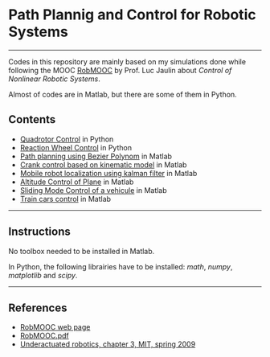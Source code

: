 # Path Plannig and Control for Robotic Systems
---

Codes in this repository are mainly based on my simulations done while following the MOOC [RobMOOC](https://www.ensta-bretagne.fr/jaulin/robmooc.html) by Prof. Luc Jaulin about *Control of Nonlinear Robotic Systems*.

Almost of codes are in Matlab, but there are some of them in Python.


## Contents

* [Quadrotor Control](https://github.com/jad-rabehi/Planning-Control-NonLinear/tree/main/Quadrotor) in Python
* [Reaction Wheel Control](https://github.com/jad-rabehi/Planning-Control-NonLinear/tree/main/ReactionWheel) in Python
* [Path planning using Bezier Polynom](https://github.com/jad-rabehi/Planning-Control-NonLinear/tree/main/Bezier-Polynom-Path) in Matlab
* [Crank control based on kinematic model](https://github.com/jad-rabehi/Planning-Control-NonLinear/tree/main/Crank) in Matlab
* [Mobile robot localization using kalman filter](https://github.com/jad-rabehi/Planning-Control-NonLinear/tree/main/Goniometric-localization) in Matlab
* [Altitude Control of Plane](https://github.com/jad-rabehi/Planning-Control-NonLinear/tree/main/Plane) in Matlab
* [Sliding Mode Control of a vehicule](https://github.com/jad-rabehi/Planning-Control-NonLinear/tree/main/Sliding-Car) in Matlab
* [Train cars control](https://github.com/jad-rabehi/Planning-Control-NonLinear/tree/main/Train-Cars) in Matlab

---
## Instructions

No toolbox needed to be installed in Matlab.

In Python, the following librairies have to be installed: *math*, *numpy*, *matplotlib* and *scipy*. 


---

## References

* [RobMOOC web page](https://www.ensta-bretagne.fr/jaulin/robmooc.html)
* [RobMOOC.pdf](https://www.ensta-bretagne.fr/jaulin/robmooc.pdf)
* [Underactuated robotics, chapter 3, MIT, spring 2009](https://ocw.mit.edu/courses/electrical-engineering-and-computer-science/6-832-underactuated-robotics-spring-2009/readings/MIT6_832s09_read_ch03.pdf)




